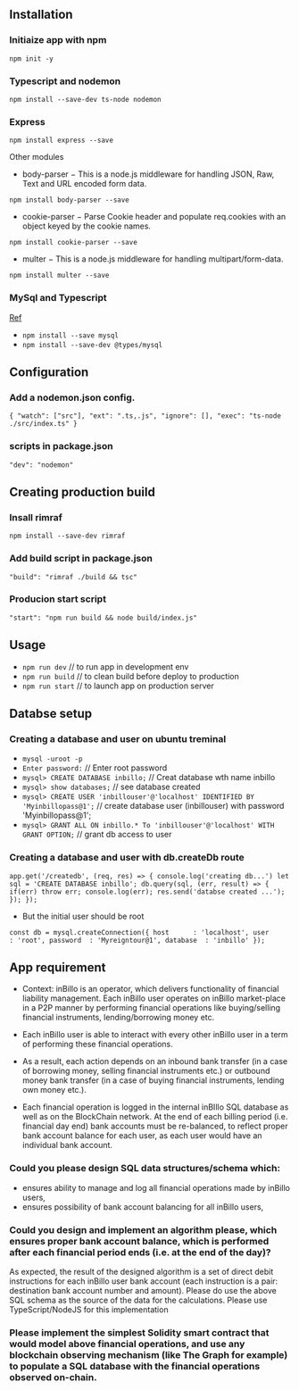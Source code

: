 ## Installation

### Initiaize app with npm 

`npm init -y`

### Typescript and nodemon

`npm install --save-dev ts-node nodemon`

### Express 

`npm install express --save`

Other modules 

- body-parser − This is a node.js middleware for handling JSON, Raw, Text and URL encoded form data.

`npm install body-parser --save`

- cookie-parser − Parse Cookie header and populate req.cookies with an object keyed by the cookie names.

`npm install cookie-parser --save`

- multer − This is a node.js middleware for handling multipart/form-data.

`npm install multer --save`

### MySql and Typescript 

[Ref](https://www.becomebetterprogrammer.com/mysql-nodejs-expressjs-typescript/)

- `npm install --save mysql`
- `npm install --save-dev @types/mysql`

## Configuration

### Add a nodemon.json config.

`{
  "watch": ["src"],
  "ext": ".ts,.js",
  "ignore": [],
  "exec": "ts-node ./src/index.ts"
}`

### scripts in package.json

`"dev": "nodemon"`

## Creating production build

### Insall rimraf

`npm install --save-dev rimraf`

### Add build script in package.json

`"build": "rimraf ./build && tsc"` 

### Producion start script 

`"start": "npm run build && node build/index.js"`

## Usage 

- `npm run dev`    // to run app in development env
- `npm run build`  // to clean build before deploy to  production 
- `npm run start`   // to launch app on production server


## Databse setup 

### Creating a database and user on ubuntu treminal

- `mysql -uroot -p`
- `Enter password:` // Enter root password
- `mysql> CREATE DATABASE inbillo;` // Creat database wth name inbillo
- `mysql> show databases;` // see database created 
- `mysql> CREATE USER 'inbillouser'@'localhost' IDENTIFIED BY 'Myinbillopass@1';`  // create database user (inbillouser) with password 'Myinbillopass@1';
- `mysql> GRANT ALL ON inbillo.* To 'inbillouser'@'localhost' WITH GRANT OPTION;`   // grant db access to user 

### Creating a database and user with db.createDb route

`app.get('/createdb', (req, res) => {
    console.log('creating db...')
    let sql = 'CREATE DATABASE inbillo';
    db.query(sql, (err, result) => {
        if(err) throw err;
        console.log(err);
        res.send('databse created ...');
    });
});`


- But the initial user should be root

`const db = mysql.createConnection({
    host      : 'localhost',
    user      : 'root',
    password  : 'Myreigntour@1',
    database  : 'inbillo'
});`


## App requirement 

- Context: inBillo is an operator, which delivers functionality of financial liability management. Each inBillo user operates on inBillo market-place in a P2P manner by performing financial operations like buying/selling financial instruments, lending/borrowing money etc.

- Each inBillo user is able to interact with every other inBillo user in a term of performing these financial operations.

- As a result, each action depends on an inbound bank transfer (in a case of borrowing money, selling financial instruments etc.) or outbound money bank transfer (in a case of buying financial instruments, lending own money etc.).

- Each financial operation is logged in the internal inBIllo SQL database as well as on the BlockChain network. At the end of each billing period (i.e. financial day end) bank accounts must be re-balanced, to reflect proper bank account balance for each user, as each user would have an individual bank account.

### Could you please design SQL data structures/schema which:

- ensures ability to manage and log all financial operations made by inBillo users,
- ensures possibility of bank account balancing for all inBillo users,

### Could you design and implement an algorithm please, which ensures proper bank account balance, which is performed after each financial period ends (i.e. at the end of the day)?

As expected, the result of the designed algorithm is a set of direct debit instructions for each inBillo user bank account (each instruction is a pair: destination bank account number and amount). Please do use the above SQL schema as the source of the data for the calculations. Please use TypeScript/NodeJS for this implementation

### Please implement the simplest Solidity smart contract that would model above financial operations, and use any blockchain observing mechanism (like The Graph for example) to populate a SQL database with the financial operations observed on-chain.